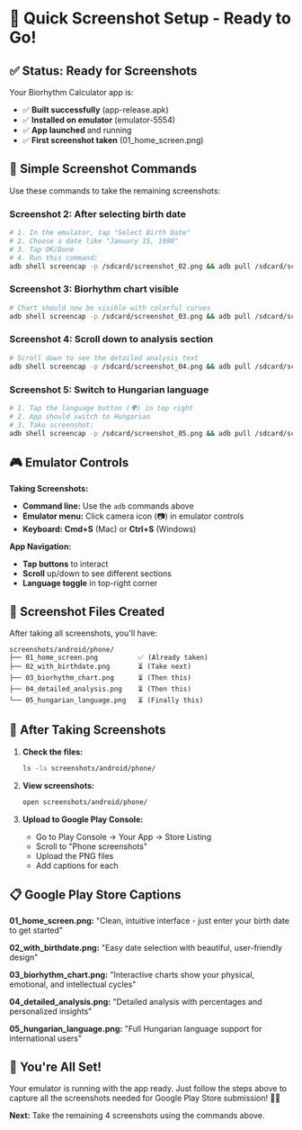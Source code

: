 # 🎯 Quick Screenshot Setup - Ready to Go!

## ✅ **Status: Ready for Screenshots**

Your Biorhythm Calculator app is:
- ✅ **Built successfully** (app-release.apk)
- ✅ **Installed on emulator** (emulator-5554)
- ✅ **App launched** and running
- ✅ **First screenshot taken** (01_home_screen.png)

## 📸 Simple Screenshot Commands

Use these commands to take the remaining screenshots:

### **Screenshot 2: After selecting birth date**
```bash
# 1. In the emulator, tap "Select Birth Date"
# 2. Choose a date like "January 15, 1990"
# 3. Tap OK/Done
# 4. Run this command:
adb shell screencap -p /sdcard/screenshot_02.png && adb pull /sdcard/screenshot_02.png screenshots/android/phone/02_with_birthdate.png
```

### **Screenshot 3: Biorhythm chart visible**
```bash
# Chart should now be visible with colorful curves
adb shell screencap -p /sdcard/screenshot_03.png && adb pull /sdcard/screenshot_03.png screenshots/android/phone/03_biorhythm_chart.png
```

### **Screenshot 4: Scroll down to analysis section**
```bash
# Scroll down to see the detailed analysis text
adb shell screencap -p /sdcard/screenshot_04.png && adb pull /sdcard/screenshot_04.png screenshots/android/phone/04_detailed_analysis.png
```

### **Screenshot 5: Switch to Hungarian language**
```bash
# 1. Tap the language button (🌍) in top right
# 2. App should switch to Hungarian
# 3. Take screenshot:
adb shell screencap -p /sdcard/screenshot_05.png && adb pull /sdcard/screenshot_05.png screenshots/android/phone/05_hungarian_language.png
```

## 🎮 Emulator Controls

**Taking Screenshots:**
- **Command line:** Use the `adb` commands above
- **Emulator menu:** Click camera icon (📷) in emulator controls
- **Keyboard:** **Cmd+S** (Mac) or **Ctrl+S** (Windows)

**App Navigation:**
- **Tap buttons** to interact
- **Scroll** up/down to see different sections
- **Language toggle** in top-right corner

## 📁 Screenshot Files Created

After taking all screenshots, you'll have:
```
screenshots/android/phone/
├── 01_home_screen.png          ✅ (Already taken)
├── 02_with_birthdate.png       ⏳ (Take next)
├── 03_biorhythm_chart.png      ⏳ (Then this)
├── 04_detailed_analysis.png    ⏳ (Then this)
└── 05_hungarian_language.png   ⏳ (Finally this)
```

## 🚀 After Taking Screenshots

1. **Check the files:**
   ```bash
   ls -la screenshots/android/phone/
   ```

2. **View screenshots:**
   ```bash
   open screenshots/android/phone/
   ```

3. **Upload to Google Play Console:**
   - Go to Play Console → Your App → Store Listing
   - Scroll to "Phone screenshots"
   - Upload the PNG files
   - Add captions for each

## 📋 Google Play Store Captions

**01_home_screen.png:**
"Clean, intuitive interface - just enter your birth date to get started"

**02_with_birthdate.png:**
"Easy date selection with beautiful, user-friendly design"

**03_biorhythm_chart.png:**
"Interactive charts show your physical, emotional, and intellectual cycles"

**04_detailed_analysis.png:**
"Detailed analysis with percentages and personalized insights"

**05_hungarian_language.png:**
"Full Hungarian language support for international users"

## 🎯 You're All Set!

Your emulator is running with the app ready. Just follow the steps above to capture all the screenshots needed for Google Play Store submission! 📸✨

**Next:** Take the remaining 4 screenshots using the commands above.
